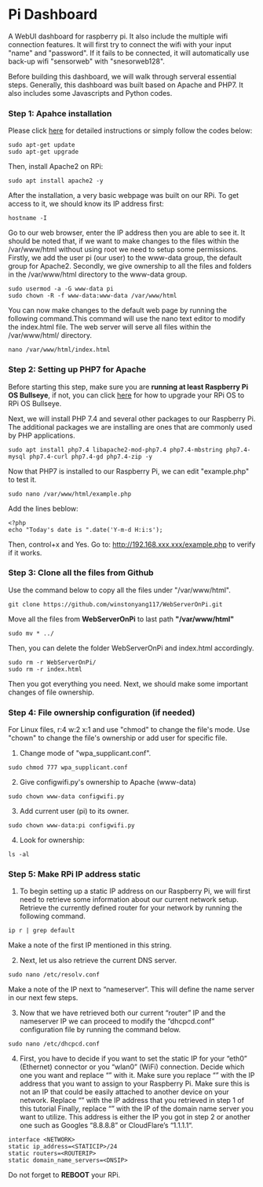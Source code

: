 # Pi Dashboard
A WebUI dashboard for raspberry pi. It also include the multiple wifi connection features. It will first try to connect the wifi with your input "name" and "password". If it fails to be connected, it will automatically use back-up wifi "sensorweb" with "snesorweb128".

Before building this dashboard, we will walk through serveral essential steps. 
Generally, this dashboard was built based on Apache and PHP7. It also includes some Javascripts and Python codes.  

### Step 1: Apahce installation
Please click [here](https://pimylifeup.com/raspberry-pi-apache/) for detailed instructions or simply follow the codes below:

```
sudo apt-get update
sudo apt-get upgrade
```
Then, install Apache2 on RPi:

```
sudo apt install apache2 -y
```

After the installation, a very basic webpage was built on our RPi. To get access to it, we should know its IP address first:
```
hostname -I
```
Go to our web browser, enter the IP address then you are able to see it. It should be noted that, if we want to make changes to the files within the /var/www/html without using root we need to setup some permissions. Firstly, we add the user pi (our user) to the www-data group, the default group for Apache2. Secondly, we give ownership to all the files and folders in the /var/www/html directory to the www-data group.
```
sudo usermod -a -G www-data pi
sudo chown -R -f www-data:www-data /var/www/html
```

You can now make changes to the default web page by running the following command.This command will use the nano text editor to modify the index.html file.
The web server will serve all files within the /var/www/html/ directory.
```
nano /var/www/html/index.html
```
### Step 2: Setting up PHP7 for Apache
Before starting this step, make sure you are **running at least Raspberry Pi OS Bullseye**, if not, you can click [here](https://pimylifeup.com/upgrade-raspberry-pi-os-bullseye/) for how to upgrade your RPi OS to RPi OS Bullseye. 

Next, we will install PHP 7.4 and several other packages to our Raspberry Pi. The additional packages we are installing are ones that are commonly used by PHP applications.
```
sudo apt install php7.4 libapache2-mod-php7.4 php7.4-mbstring php7.4-mysql php7.4-curl php7.4-gd php7.4-zip -y
```

Now that PHP7 is installed to our Raspberry Pi, we can edit "example.php" to test it.
```
sudo nano /var/www/html/example.php
```
Add the lines beblow:
```
<?php
echo "Today's date is ".date('Y-m-d H:i:s');
```
Then, control+x and Yes. Go to: http://192.168.xxx.xxx/example.php to verify if it works.

### Step 3: Clone all the files from Github
Use the command below to copy all the files under "/var/www/html". 
```
git clone https://github.com/winstonyang117/WebServerOnPi.git
```
Move all the files from **WebServerOnPi** to last path **"/var/www/html"**
```
sudo mv * ../
```
Then, you can delete the folder WebServerOnPi and index.html accordingly. 
```
sudo rm -r WebServerOnPi/
sudo rm -r index.html 
```
Then you got everything you need. Next, we should make some important changes of file ownership.

### Step 4: File ownership configuration (if needed)
For Linux files, r:4 w:2 x:1 and use "chmod" to change the file's mode. Use "chown" to change the file's ownership or add user for specific file. 
1. Change mode of "wpa_supplicant.conf". 
```
sudo chmod 777 wpa_supplicant.conf
```
2. Give configwifi.py's ownership to Apache (www-data)
```
sudo chown www-data configwifi.py
```
3. Add current user (pi) to its owner.
```
sudo chown www-data:pi configwifi.py
```
4. Look for ownership: 
```
ls -al
```

### Step 5: Make RPi IP address static
1. To begin setting up a static IP address on our Raspberry Pi, we will first need to retrieve some information about our current network setup. Retrieve  the currently defined router for your network by running the following command.
```
ip r | grep default
```
Make a note of the first IP mentioned in this string.

2. Next, let us also retrieve the current DNS server.
```
sudo nano /etc/resolv.conf
```
Make a note of the IP next to “nameserver“. This will define the name server in our next few steps.

3. Now that we have retrieved both our current “router” IP and the nameserver IP we can proceed to modify the “dhcpcd.conf” configuration file by running the command below.
```
sudo nano /etc/dhcpcd.conf
```

4. First, you have to decide if you want to set the static IP for your “eth0” (Ethernet) connector or you “wlan0” (WiFi) connection. Decide which one you want and replace “<NETWORK>” with it.
Make sure you replace “<STATICIP>” with the IP address that you want to assign to your Raspberry Pi. Make sure this is not an IP that could be easily attached to another device on your network.
Replace “<ROUTERIP>” with the IP address that you retrieved in step 1 of this tutorial
Finally, replace “<DNSIP>” with the IP of the domain name server you want to utilize. This address is either the IP you got in step 2 or another one such as Googles “8.8.8.8” or CloudFlare’s “1.1.1.1“.
  
```
interface <NETWORK>
static ip_address=<STATICIP>/24
static routers=<ROUTERIP>
static domain_name_servers=<DNSIP>
```
Do not forget to **REBOOT** your RPi.

